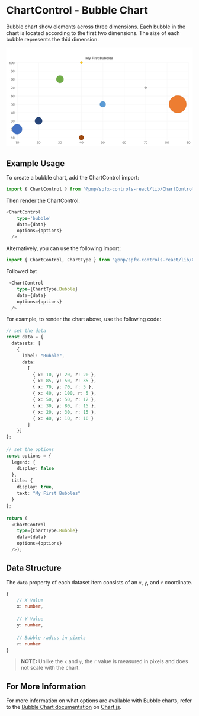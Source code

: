 # ChartControl - Bubble Chart

Bubble chart show elements across three dimensions. Each bubble in the chart is located according to the first two dimensions. The size of each bubble represents the thid dimension.

![Default Bubble Chart](../assets/BubbleChart.png)

## Example Usage

To create a bubble chart, add the ChartControl import:

```TypeScript
import { ChartControl } from "@pnp/spfx-controls-react/lib/ChartControl";
```

Then render the ChartControl:

```TypeScript
<ChartControl
    type='bubble'
    data={data}
    options={options}
  />
```

Alternatively, you can use the following import:

```TypeScript
import { ChartControl, ChartType } from '@pnp/spfx-controls-react/lib/ChartControl';
```

Followed by:

```TypeScript
 <ChartControl
    type={ChartType.Bubble}
    data={data}
    options={options}
  />
```

For example, to render the chart above, use the following code:

```TypeScript
// set the data
const data = {
  datasets: [
    {
      label: "Bubble",
      data:
        [
          { x: 10, y: 20, r: 20 },
          { x: 85, y: 50, r: 35 },
          { x: 70, y: 70, r: 5 },
          { x: 40, y: 100, r: 5 },
          { x: 50, y: 50, r: 12 },
          { x: 30, y: 80, r: 15 },
          { x: 20, y: 30, r: 15 },
          { x: 40, y: 10, r: 10 }
        ]
    }]
};

// set the options
const options = {
  legend: {
    display: false
  },
  title: {
    display: true,
    text: "My First Bubbles"
  }
};

return (
  <ChartControl
    type={ChartType.Bubble}
    data={data}
    options={options}
  />);
```


## Data Structure

The `data` property of each dataset item consists of an `x`, `y`, and `r` coordinate.

```TypeScript
{
    // X Value
    x: number,

    // Y Value
    y: number,

    // Bubble radius in pixels
    r: number
}
```

> **NOTE:** Unlike the `x` and `y`, the `r` value is measured in pixels and does not scale with the chart.

## For More Information

For more information on what options are available with Bubble charts, refer to the [Bubble Chart documentation](https://www.chartjs.org/docs/latest/charts/bubble.html) on [Chart.js](https://www.chartjs.org).
